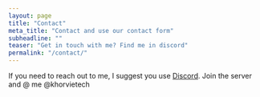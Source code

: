 ```yaml
---
layout: page
title: "Contact"
meta_title: "Contact and use our contact form"
subheadline: ""
teaser: "Get in touch with me? Find me in discord"
permalink: "/contact/"
---
```

If you need to reach out to me, I suggest you use [Discord][1]. Join the server and @ me @khorvietech


 [1]: https://discord.gg/QueGKynWnE
